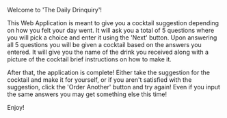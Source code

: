 Welcome to 'The Daily Drinquiry'!

This Web Application is meant to give you a cocktail suggestion depending on how you felt your day went.
It will ask you a total of 5 questions where you will pick a choice and enter it using the 'Next' button.
Upon answering all 5 questions you will be given a cocktail based on the answers you entered. It will give
you the name of the drink you received along with a picture of the cocktail brief instructions on how to make it.

After that, the application is complete! Either take the suggestion for the cocktail and make it for yourself,
or if you aren't satisfied with the suggestion, click the 'Order Another' button and try again! Even if you input
the same answers you may get something else this  time!

Enjoy! 